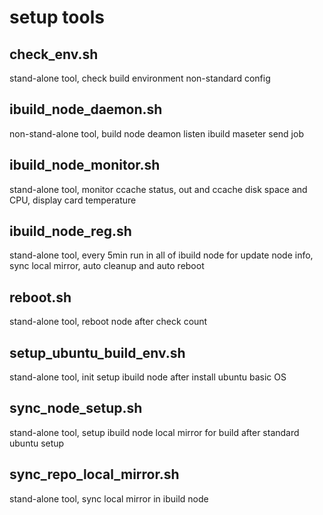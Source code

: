 setup tools
======

## check_env.sh
stand-alone tool, check build environment non-standard config

## ibuild_node_daemon.sh
non-stand-alone tool, build node deamon listen ibuild maseter send job

## ibuild_node_monitor.sh
stand-alone tool, monitor ccache status, out and ccache disk space and CPU, display card temperature

## ibuild_node_reg.sh
stand-alone tool, every 5min run in all of ibuild node for update node info, sync local mirror, auto cleanup and auto reboot

## reboot.sh
stand-alone tool, reboot node after check count

## setup_ubuntu_build_env.sh
stand-alone tool, init setup ibuild node after install ubuntu basic OS

## sync_node_setup.sh
stand-alone tool, setup ibuild node local mirror for build after standard ubuntu setup

## sync_repo_local_mirror.sh
stand-alone tool, sync local mirror in ibuild node

